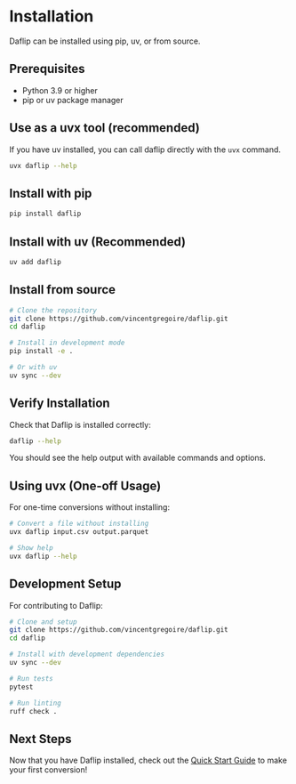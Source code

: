 # Installation

Daflip can be installed using pip, uv, or from source.

## Prerequisites

- Python 3.9 or higher
- pip or uv package manager

## Use as a uvx tool (recommended)

If you have uv installed, you can call daflip directly with the `uvx` command.

```bash
uvx daflip --help
```

## Install with pip

```bash
pip install daflip
```

## Install with uv (Recommended)

```bash
uv add daflip
```

## Install from source

```bash
# Clone the repository
git clone https://github.com/vincentgregoire/daflip.git
cd daflip

# Install in development mode
pip install -e .

# Or with uv
uv sync --dev
```

## Verify Installation

Check that Daflip is installed correctly:

```bash
daflip --help
```

You should see the help output with available commands and options.

## Using uvx (One-off Usage)

For one-time conversions without installing:

```bash
# Convert a file without installing
uvx daflip input.csv output.parquet

# Show help
uvx daflip --help
```

## Development Setup

For contributing to Daflip:

```bash
# Clone and setup
git clone https://github.com/vincentgregoire/daflip.git
cd daflip

# Install with development dependencies
uv sync --dev

# Run tests
pytest

# Run linting
ruff check .
```

## Next Steps

Now that you have Daflip installed, check out the [Quick Start Guide](quick-start.md) to make your first conversion!
